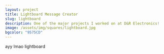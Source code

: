 ```yaml
---
layout: project
title: Lightboard Message Creator
slug: lightboard
description: One of the major projects I worked on at D&R Electronics!
image: /assets/img/squares/lightboard.jpg
bgcolor: "9575CD"
---
```


ayy lmao lightboard